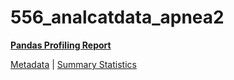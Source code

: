 # 556_analcatdata_apnea2

[**Pandas Profiling Report**](../docs_sources/profile/556_analcatdata_apnea2.html)

[Metadata](metadata.yaml) | [Summary Statistics](summary_stats.csv)

